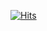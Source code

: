 [![Hits](https://hits.seeyoufarm.com/api/count/incr/badge.svg?url=https%3A%2F%2Fgithub.com%2FJQ-WCoding&count_bg=%23C83D9C&title_bg=%23249CC4&icon=clyp.svg&icon_color=%23E7E7E7&title=hits&edge_flat=false)](https://hits.seeyoufarm.com)

